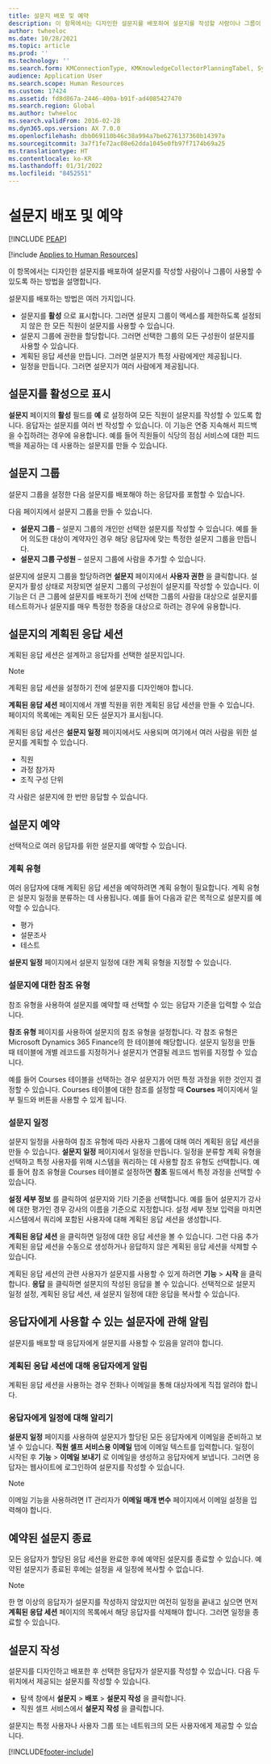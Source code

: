 ```yaml
---
title: 설문지 배포 및 예약
description: 이 항목에서는 디자인한 설문지를 배포하여 설문지를 작성할 사람이나 그룹이 사용할 수 있도록 하는 방법을 설명합니다.
author: twheeloc
ms.date: 10/28/2021
ms.topic: article
ms.prod: ''
ms.technology: ''
ms.search.form: KMConnectionType, KMKnowledgeCollectorPlanningTabel, SysEmailParameters, HcmLearningWorkspace
audience: Application User
ms.search.scope: Human Resources
ms.custom: 17424
ms.assetid: fd8d867a-2446-400a-b91f-ad4085427470
ms.search.region: Global
ms.author: twheeloc
ms.search.validFrom: 2016-02-28
ms.dyn365.ops.version: AX 7.0.0
ms.openlocfilehash: dbb069110b46c38a994a7be6276137360b14397a
ms.sourcegitcommit: 3a7f1fe72ac08e62dda1045e0fb97f7174b69a25
ms.translationtype: HT
ms.contentlocale: ko-KR
ms.lasthandoff: 01/31/2022
ms.locfileid: "8452551"
---
```

# <a name="distribute-and-schedule-questionnaires"></a>설문지 배포 및 예약


[!INCLUDE [PEAP](../includes/peap-1.md)]

[!include [Applies to Human Resources](../includes/applies-to-hr.md)]

이 항목에서는 디자인한 설문지를 배포하여 설문지를 작성할 사람이나 그룹이 사용할 수 있도록 하는 방법을 설명합니다. 

설문지를 배포하는 방법은 여러 가지입니다.

-   설문지를 **활성** 으로 표시합니다. 그러면 설문지 그룹이 액세스를 제한하도록 설정되지 않은 한 모든 직원이 설문지를 사용할 수 있습니다.
-   설문지 그룹에 권한을 할당합니다. 그러면 선택한 그룹의 모든 구성원이 설문지를 사용할 수 있습니다.
-   계획된 응답 세션을 만듭니다. 그러면 설문지가 특정 사람에게만 제공됩니다.
-   일정을 만듭니다. 그러면 설문지가 여러 사람에게 제공됩니다.

## <a name="marking-a-questionnaire-as-active"></a>설문지를 활성으로 표시

**설문지** 페이지의 **활성** 필드를 **예** 로 설정하여 모든 직원이 설문지를 작성할 수 있도록 합니다. 응답자는 설문지를 여러 번 작성할 수 있습니다. 이 기능은 연중 지속해서 피드백을 수집하려는 경우에 유용합니다. 예를 들어 직원들이 식당의 점심 서비스에 대한 피드백을 제공하는 데 사용하는 설문지를 만들 수 있습니다.

## <a name="questionnaire-groups"></a>설문지 그룹

설문지 그룹을 설정한 다음 설문지를 배포해야 하는 응답자를 포함할 수 있습니다. 

다음 페이지에서 설문지 그룹을 만들 수 있습니다.

-   **설문지 그룹** – 설문지 그룹의 개인만 선택한 설문지를 작성할 수 있습니다. 예를 들어 의도한 대상이 계약자인 경우 해당 응답자에 맞는 특정한 설문지 그룹을 만듭니다.
-   **설문지 그룹 구성원** – 설문지 그룹에 사람을 추가할 수 있습니다.

설문지에 설문지 그룹을 할당하려면 **설문지** 페이지에서 **사용자 권한** 을 클릭합니다. 설문지가 활성 상태로 저장되면 설문지 그룹의 구성원이 설문지를 작성할 수 있습니다. 이 기능은 더 큰 그룹에 설문지를 배포하기 전에 선택한 그룹의 사람을 대상으로 설문지를 테스트하거나 설문지를 매우 특정한 청중을 대상으로 하려는 경우에 유용합니다.

## <a name="planned-answer-sessions-in-a-questionnaire"></a>설문지의 계획된 응답 세션

계획된 응답 세션은 설계하고 응답자를 선택한 설문지입니다. 

> [!NOTE]
> 계획된 응답 세션을 설정하기 전에 설문지를 디자인해야 합니다. 

**계획된 응답 세션** 페이지에서 개별 직원을 위한 계획된 응답 세션을 만들 수 있습니다. 페이지의 목록에는 계획된 모든 설문지가 표시됩니다. 

계획된 응답 세션은 **설문지 일정** 페이지에서도 사용되며 여기에서 여러 사람을 위한 설문지를 계획할 수 있습니다.

-   직원
-   과정 참가자
-   조직 구성 단위

각 사람은 설문지에 한 번만 응답할 수 있습니다.

## <a name="scheduling-a-questionnaire"></a>설문지 예약

선택적으로 여러 응답자를 위한 설문지를 예약할 수 있습니다.

### <a name="planning-types"></a>계획 유형

여러 응답자에 대해 계획된 응답 세션을 예약하려면 계획 유형이 필요합니다. 계획 유형은 설문지 일정을 분류하는 데 사용됩니다. 예를 들어 다음과 같은 목적으로 설문지를 예약할 수 있습니다.

-   평가
-   설문조사
-   테스트

**설문지 일정** 페이지에서 설문지 일정에 대한 계획 유형을 지정할 수 있습니다.

### <a name="reference-types-for-questionnaire"></a>설문지에 대한 참조 유형

참조 유형을 사용하여 설문지를 예약할 때 선택할 수 있는 응답자 기준을 입력할 수 있습니다. 

**참조 유형** 페이지를 사용하여 설문지의 참조 유형을 설정합니다. 각 참조 유형은 Microsoft Dynamics 365 Finance의 한 테이블에 해당합니다. 설문지 일정을 만들 때 테이블에 개별 레코드를 지정하거나 설문지가 연결될 레코드 범위를 지정할 수 있습니다. 

예를 들어 Courses 테이블을 선택하는 경우 설문지가 어떤 특정 과정을 위한 것인지 결정할 수 있습니다. Courses 테이블에 대한 참조를 설정할 때 **Courses** 페이지에서 일부 필드와 버튼을 사용할 수 있게 됩니다.

### <a name="questionnaire-schedules"></a>설문지 일정

설문지 일정을 사용하여 참조 유형에 따라 사용자 그룹에 대해 여러 계획된 응답 세션을 만들 수 있습니다. **설문지 일정** 페이지에서 일정을 만듭니다. 일정을 분류할 계획 유형을 선택하고 특정 사용자를 위해 시스템을 쿼리하는 데 사용할 참조 유형도 선택합니다. 예를 들어 참조 유형을 Courses 테이블로 설정하면 **참조** 필드에서 특정 과정을 선택할 수 있습니다. 

**설정 세부 정보** 를 클릭하여 설문지와 기타 기준을 선택합니다. 예를 들어 설문지가 강사에 대한 평가인 경우 강사의 이름을 기준으로 지정합니다. 설정 세부 정보 입력을 마치면 시스템에서 쿼리에 포함된 사용자에 대해 계획된 응답 세션을 생성합니다. 

**계획된 응답 세션** 을 클릭하면 일정에 대한 응답 세션을 볼 수 있습니다. 그런 다음 추가 계획된 응답 세션을 수동으로 생성하거나 응답하지 않은 계획된 응답 세션을 삭제할 수 있습니다. 

계획된 응답 세션의 관련 사용자가 설문지를 사용할 수 있게 하려면 **기능** &gt; **시작** 을 클릭합니다. **응답** 을 클릭하면 설문지의 작성된 응답을 볼 수 있습니다. 선택적으로 설문지 일정 설정, 계획된 응답 세션, 새 설문지 일정에 대한 응답을 복사할 수 있습니다.

## <a name="notifying-respondents-about-questionnaires-that-are-available-to-them"></a>응답자에게 사용할 수 있는 설문자에 관해 알림
설문지를 배포할 때 응답자에게 설문지를 사용할 수 있음을 알려야 합니다. 

### <a name="notifying-respondents-about-a-planned-answer-session"></a>계획된 응답 세션에 대해 응답자에게 알림

계획된 응답 세션을 사용하는 경우 전화나 이메일을 통해 대상자에게 직접 알려야 합니다.

### <a name="notifying-respondents-about-a-scheduling"></a>응답자에게 일정에 대해 알리기

**설문지 일정** 페이지를 사용하여 설문지가 할당된 모든 응답자에게 이메일을 준비하고 보낼 수 있습니다. **직원 셀프 서비스용 이메일** 탭에 이메일 텍스트를 입력합니다. 일정이 시작된 후 **기능** &gt; **이메일 보내기** 로 이메일을 생성하고 응답자에게 보냅니다. 그러면 응답자는 웹사이트에 로그인하여 설문지를 작성할 수 있습니다. 

> [!NOTE]
> 이메일 기능을 사용하려면 IT 관리자가 **이메일 매개 변수** 페이지에서 이메일 설정을 입력해야 합니다.

## <a name="ending-a-scheduled-questionnaire"></a>예약된 설문지 종료

모든 응답자가 할당된 응답 세션을 완료한 후에 예약된 설문지를 종료할 수 있습니다. 예약된 설문지가 종료된 후에는 설정을 새 일정에 복사할 수 없습니다. 

> [!NOTE]
>   한 명 이상의 응답자가 설문지를 작성하지 않았지만 여전히 일정을 끝내고 싶으면 먼저 **계획된 응답 세션** 페이지의 목록에서 해당 응답자를 삭제해야 합니다. 그러면 일정을 종료할 수 있습니다.

## <a name="completing-questionnaires"></a>설문지 작성

설문지를 디자인하고 배포한 후 선택한 응답자가 설문지를 작성할 수 있습니다. 다음 두 위치에서 제공되는 설문지를 작성할 수 있습니다.

-   탐색 창에서 **설문지** &gt; **배포** &gt; **설문지 작성** 을 클릭합니다.
-   직원 셀프 서비스에서 **설문지 작성** 을 클릭합니다.

설문지는 특정 사용자나 사용자 그룹 또는 네트워크의 모든 사용자에게 제공할 수 있습니다.




[!INCLUDE[footer-include](../includes/footer-banner.md)]
